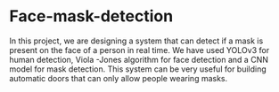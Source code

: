 # Face-mask-detection

In this project, we are designing a system that can detect if a mask is present on the face of
a person in real time. We have used YOLOv3 for human detection, Viola -Jones algorithm for
face detection and a CNN model for mask detection. This system can be very useful for
building automatic doors that can only allow people wearing masks.
